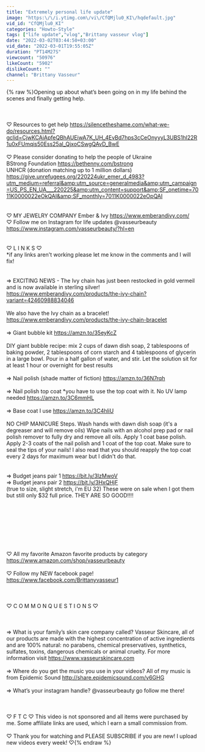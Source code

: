 ```yaml
---
title: "Extremely personal life update"
image: "https:\/\/i.ytimg.com\/vi\/CfQMjlu0_KI\/hqdefault.jpg"
vid_id: "CfQMjlu0_KI"
categories: "Howto-Style"
tags: ["life update","vlog","Brittany vasseur vlog"]
date: "2022-03-02T03:44:50+03:00"
vid_date: "2022-03-01T19:55:05Z"
duration: "PT14M27S"
viewcount: "50976"
likeCount: "5902"
dislikeCount: ""
channel: "Brittany Vasseur"
---
```

{% raw %}Opening up about what’s been going on in my life behind the scenes and finally getting help. <br /><br /><br /><br />♡ Resources to get help <a rel="nofollow" target="blank" href="https://silencetheshame.com/what-we-do/resources.html?gclid=CjwKCAiApfeQBhAUEiwA7K_UH_4EvBd7hps3cCeOnyyyL3UBS1hl22R1u0xFUmqis50Ess25al_QjxoCSwgQAvD_BwE">https://silencetheshame.com/what-we-do/resources.html?gclid=CjwKCAiApfeQBhAUEiwA7K_UH_4EvBd7hps3cCeOnyyyL3UBS1hl22R1u0xFUmqis50Ess25al_QjxoCSwgQAvD_BwE</a><br /><br />♡ Please consider donating to help the people of Ukraine <br />BStrong Foundation <a rel="nofollow" target="blank" href="https://bethenny.com/bstrong">https://bethenny.com/bstrong</a> <br />UNHCR (donation matching up to 1 million dollars) <a rel="nofollow" target="blank" href="https://give.unrefugees.org/220224ukr_emer_d_4983?utm_medium=referral&amp;utm_source=generalmedia&amp;utm_campaign=US_PS_EN_UA___220225&amp;utm_content=support&amp;SF_onetime=7011K0000022eOkQAI&amp;SF_monthly=7011K0000022eOpQAI">https://give.unrefugees.org/220224ukr_emer_d_4983?utm_medium=referral&amp;utm_source=generalmedia&amp;utm_campaign=US_PS_EN_UA___220225&amp;utm_content=support&amp;SF_onetime=7011K0000022eOkQAI&amp;SF_monthly=7011K0000022eOpQAI</a><br /><br /><br />♡ MY JEWELRY COMPANY Ember &amp; Ivy <a rel="nofollow" target="blank" href="https://www.emberandivy.com/">https://www.emberandivy.com/</a> <br />♡ Follow me on Instagram for life updates @vasseurbeauty ‪ <a rel="nofollow" target="blank" href="https://www.instagram.com/vasseurbeauty/?hl=en‬‬">https://www.instagram.com/vasseurbeauty/?hl=en‬‬</a><br /><br /><br />♡ L I N K S ♡<br />*if any links aren't working please let me know in the comments and I will fix!<br /><br /><br />⇒ EXCITING NEWS - The Ivy chain has just been restocked in gold vermeil and is now available in sterling silver! <a rel="nofollow" target="blank" href="https://www.emberandivy.com/products/the-ivy-chain?variant=42460988834046">https://www.emberandivy.com/products/the-ivy-chain?variant=42460988834046</a><br /><br />We also have the Ivy chain as a bracelet! <a rel="nofollow" target="blank" href="https://www.emberandivy.com/products/the-ivy-chain-bracelet">https://www.emberandivy.com/products/the-ivy-chain-bracelet</a> <br /><br />⇒ Giant bubble kit <a rel="nofollow" target="blank" href="https://amzn.to/35eyKcZ">https://amzn.to/35eyKcZ</a> <br /><br />DIY giant bubble recipe: mix 2 cups of dawn dish soap, 2 tablespoons of baking powder, 2 tablespoons of corn starch and 4 tablespoons of glycerin in a large bowl. Pour in a half gallon of water, and stir. Let the solution sit for at least 1 hour or overnight for best results<br /><br />⇒ Nail polish (shade matter of fiction) <a rel="nofollow" target="blank" href="https://amzn.to/36N7rqh">https://amzn.to/36N7rqh</a> <br /><br />⇒ Nail polish top coat *you have to use the top coat with it. No UV lamp needed <a rel="nofollow" target="blank" href="https://amzn.to/3C6mmHL">https://amzn.to/3C6mmHL</a> <br /><br />⇒ Base coat I use <a rel="nofollow" target="blank" href="https://amzn.to/3C4hliU">https://amzn.to/3C4hliU</a> <br /><br />NO CHIP MANICURE Steps. Wash hands with dawn dish soap (it's a degreaser and will remove oils) Wipe nails with an alcohol prep pad or nail polish remover to fully dry and remove all oils. Apply 1 coat base polish. Apply 2-3 coats of the nail polish and 1 coat of the top coat. Make sure to seal the tips of your nails! I also read that you should reapply the top coat every 2 days for maximum wear but I didn't do that. <br /><br /><br />⇒ Budget jeans pair 1 <a rel="nofollow" target="blank" href="https://bit.ly/3IzMwoV">https://bit.ly/3IzMwoV</a><br />⇒ Budget jeans pair 2 <a rel="nofollow" target="blank" href="https://bit.ly/3HxQHjF">https://bit.ly/3HxQHjF</a> <br />(true to size, slight stretch, i'm EU 32) These were on sale when I got them but still only $32 full price. THEY ARE SO GOOD!!!! <br /><br /><br /><br /><br /><br /><br /><br /><br />♡ All my favorite Amazon favorite products by category  <a rel="nofollow" target="blank" href="https://www.amazon.com/shop/vasseurbeauty">https://www.amazon.com/shop/vasseurbeauty</a> <br /><br />♡ Follow my NEW facebook page! <a rel="nofollow" target="blank" href="https://www.facebook.com/Brittanyvasseur1">https://www.facebook.com/Brittanyvasseur1</a><br /><br /><br /><br />♡ C O M M O N   Q U E S T I O N S ♡<br /><br /><br /><br />⇒ What is your family’s skin care company called? Vasseur Skincare, all of our products are made with the highest concentration of active ingredients and are 100% natural: no parabens, chemical preservatives, synthetics, sulfates, toxins, dangerous chemicals or animal cruelty. For more information visit  <a rel="nofollow" target="blank" href="https://www.vasseurskincare.com">https://www.vasseurskincare.com</a>  <br /><br />⇒ Where do you get the music you use in your videos? All of my music is from Epidemic Sound <a rel="nofollow" target="blank" href="http://share.epidemicsound.com/v6GHG">http://share.epidemicsound.com/v6GHG</a><br /><br />⇒ What’s your instagram handle? @vasseurbeauty go follow me there! <br /><br /><br /><br />♡ F T C ♡ This video is not sponsored and all items were purchased by me. Some affiliate links are used, which I earn a small commission from. <br /><br />♡  Thank you for watching and PLEASE SUBSCRIBE if you are new! I upload new videos every week! ♡{% endraw %}
